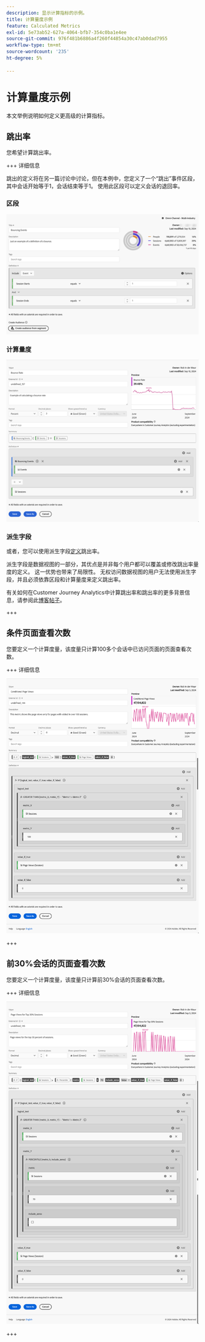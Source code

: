 ```yaml
---
description: 显示计算指标的示例。
title: 计算量度示例
feature: Calculated Metrics
exl-id: 5e73ab52-627a-4064-bfb7-354c0ba1e4ee
source-git-commit: 976f481b6886a4f260f44854a30c47ab0dad7955
workflow-type: tm+mt
source-wordcount: '235'
ht-degree: 5%

---
```


# 计算量度示例

本文举例说明如何定义更高级的计算指标。

## 跳出率

您希望计算跳出率。

+++ 详细信息

跳出的定义将在另一篇讨论中讨论，但在本例中，您定义了一个“跳出”事件区段，其中会话开始等于1，会话结束等于1。 使用此区段可以定义会话的退回率。


### 区段

![退回事件](assets/example-bounce-bouncedevents.png)

### 计算量度

![跳出率](assets/example-bounce-rate.png)


### 派生字段

或者，您可以使用派生字段[定义](/help/data-views/derived-fields/derived-fields.md#bounces)跳出率。

派生字段是数据视图的一部分，其优点是并非每个用户都可以覆盖或修改跳出率量度的定义。 这一优势也带来了局限性。 无权访问数据视图的用户无法使用派生字段，并且必须依靠区段和计算量度来定义跳出率。

有关如何在Customer Journey Analytics中计算跳出率和跳出率的更多背景信息，请参阅此[博客帖子](https://experienceleaguecommunities.adobe.com/t5/adobe-analytics-blogs/calculating-bounces-amp-bounce-rate-in-adobe-customer-journey/ba-p/706446)。

+++


## 条件页面查看次数

您要定义一个计算度量，该度量只计算100多个会话中已访问页面的页面查看次数。

+++ 详细信息 

![条件页面查看次数](assets/conditional-page-views.png)

+++

## 前30%会话的页面查看次数

您要定义一个计算度量，该度量只计算前30%会话的页面查看次数。

+++ 详细信息

![前30%页面查看次数](assets/top30-page-views.png)

+++
